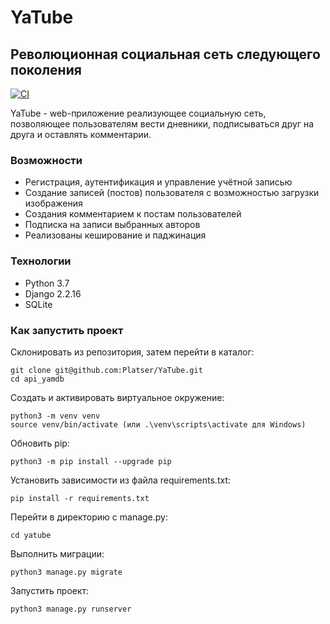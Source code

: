 # YaTube
## Революционная социальная сеть следующего поколения

[![CI](https://github.com/yandex-praktikum/hw05_final/actions/workflows/python-app.yml/badge.svg?branch=master)](https://github.com/yandex-praktikum/hw05_final/actions/workflows/python-app.yml)

YaTube - web-приложение реализующее социальную сеть, позволяющее пользователям вести дневники, подписываться друг на друга и оставлять комментарии.

### Возможности
* Регистрация, аутентификация и управление учётной записью
* Создание записей (постов) пользователя с возможностью загрузки изображения
* Создания комментарием к постам пользователей
* Подписка на записи выбранных авторов
* Реализованы кеширование и паджинация

### Технологии
* Python 3.7
* Django 2.2.16
* SQLite

### Как запустить проект
Склонировать из репозитория, затем перейти в каталог:

```
git clone git@github.com:Platser/YaTube.git
cd api_yamdb
```

Cоздать и активировать виртуальное окружение:
```
python3 -m venv venv
source venv/bin/activate (или .\venv\scripts\activate для Windows)
```
Обновить pip:
```
python3 -m pip install --upgrade pip
```
Установить зависимости из файла requirements.txt:
```
pip install -r requirements.txt
```
Перейти в директорию с manage.py:
```
cd yatube
```
Выполнить миграции:
```
python3 manage.py migrate
```
Запустить проект:
```
python3 manage.py runserver
```
